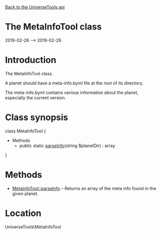 [Back to the UniverseTools api](https://github.com/lingtalfi/UniverseTools/blob/master/doc/api/UniverseTools.md)



The MetaInfoTool class
================
2019-02-26 --> 2019-02-26






Introduction
============

The MetaInfoTool class.

A planet should have a meta-info.byml file at the root of its directory.

The meta-info.byml contains various information about the planet, especially the current version.



Class synopsis
==============


class <span class="pl-k">MetaInfoTool</span>  {

- Methods
    - public static [parseInfo](https://github.com/lingtalfi/UniverseTools/blob/master/doc/api/UniverseTools/MetaInfoTool/parseInfo.md)(string $planetDir) : array

}






Methods
==============

- [MetaInfoTool::parseInfo](https://github.com/lingtalfi/UniverseTools/blob/master/doc/api/UniverseTools/MetaInfoTool/parseInfo.md) &ndash; Returns an array of the meta info found in the given planet.





Location
=============
UniverseTools\MetaInfoTool